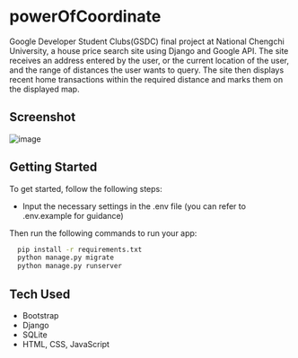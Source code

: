 # powerOfCoordinate
Google Developer Student Clubs(GSDC) final project at National Chengchi University, a house price search site using Django and Google API. The site receives an address entered by the user, or the current location of the user, and the range of distances the user wants to query. The site then displays recent home transactions within the required distance and marks them on the displayed map.

## Screenshot
![image](https://user-images.githubusercontent.com/87135678/154725827-67ec0638-9298-4ddc-8fdb-5efd834714de.png)

## Getting Started
To get started, follow the following steps:
- Input the necessary settings in the .env file (you can refer to .env.example for guidance)

Then run the following commands to run your app:
```bash
  pip install -r requirements.txt
  python manage.py migrate
  python manage.py runserver
```


## Tech Used
- Bootstrap
- Django
- SQLite
- HTML, CSS, JavaScript